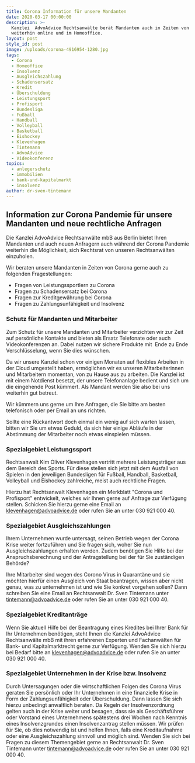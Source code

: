 ```yaml
---
title: Corona Information für unsere Mandanten
date: 2020-03-17 00:00:00
description: >-
  Kanzlei  AdvoAdvice Rechtsanwälte berät Mandanten auch in Zeiten von Corona
  weiterhin online und im Homeoffice.
layout: post
style_id: post
image: /uploads/corona-4916954-1280.jpg
tags:
  - Corona
  - Homeoffice
  - Insolvenz
  - Ausgleichszahlung
  - Schadensersatz
  - Kredit
  - Überschuldung
  - Leistungsport
  - Profisport
  - Bundesliga
  - Fußball
  - Handball
  - Volleyball
  - Basketball
  - Eishockey
  - Klevenhagen
  - Tintemann
  - AdvoAdvice
  - Videokonferenz
topics:
  - anlegerschutz
  - immobilien
  - bank-und-kapitalmarkt
  - insolvenz
author: dr-sven-tintemann
---
```


## Information zur Corona Pandemie für unsere Mandanten und neue rechtliche Anfragen

Die Kanzlei AdvoAdvice Rechtsanwälte mbB aus Berlin bietet Ihren Mandanten und auch neuen Anfragern auch während der Corona Pandemie weiterhin die Möglichkeit, sich Rechtsrat von unseren Rechtsanwälten einzuholen.&nbsp;

Wir beraten unsere Mandanten in Zeiten von Corona gerne auch zu folgenden Fragestellungen:&nbsp;

* Fragen von Leistungssportlern zu Corona
* Fragen zu Schadensersatz bei Corona
* Fragen zur Kreditgewährung bei Corona
* Fragen zu Zahlungsunfähigkeit und Insolvenz

### Schutz für Mandanten und Mitarbeiter

Zum Schutz für unsere Mandanten und Mitarbeiter verzichten wir zur Zeit auf persönliche Kontakte und bieten als Ersatz Telefonate oder auch Videokonferenzen an. Dabei nutzen wir sichere Produkte mit&nbsp; Ende zu Ende Verschlüsselung, wenn Sie dies wünschen.&nbsp;

Da wir unsere Kanzlei schon vor einigen Monaten auf flexibles Arbeiten in der Cloud umgestellt haben, ermöglichen wir es unseren Mitarbeiterinnen und Mitarbeitern momentan, von zu Hause aus zu arbeiten. Die Kanzlei ist mit einem Notdienst besetzt, der unsere Telefonanlage bedient und sich um die eingehende Post kümmert. Als Mandant werden Sie also bei uns weiterhin gut betreut.

Wir kümmern uns gerne um Ihre Anfragen, die Sie bitte am besten telefonisch oder per Email an uns richten.&nbsp;

Sollte eine Rückantwort doch einmal ein wenig auf sich warten lassen, bitten wir Sie um etwas Geduld, da sich hier einige Abläufe in der Abstimmung der Mitarbeiter noch etwas einspielen müssen.&nbsp;

### Spezialgebiet Leistungssport

Rechtsanwalt Kim Oliver Klevenhagen vertritt mehrere Leistungsträger aus dem Bereich des Sports. Für diese stellen sich jetzt mit dem Ausfall von Spielen in den jeweiligen Bundesligen für Fu&szlig;ball, Handball, Basketball, Volleyball und Eishockey zahlreiche, meist auch rechtliche Fragen.&nbsp;

Hierzu hat Rechtsanwalt Klevenhagen ein Merkblatt "Corona und Profisport" entwickelt, welches wir Ihnen gerne auf Anfrage zur Verfügung stellen. Schicken Sie hierzu gerne eine Email an klevenhagen@advoadvice.de oder rufen Sie an unter 030 921 000 40.&nbsp;

### Spezialgebiet Ausgleichszahlungen

Ihrem Unternehmen wurde untersagt, seinen Betrieb wegen der Corona Krise weiter fortzuführen und Sie fragen sich, woher Sie nun Ausgleichszahlungen erhalten werden. Zudem benötigen Sie Hilfe bei der Anspruchsberechnung und der Antragstellung bei der für Sie zuständigen Behörde?

Ihre Mitarbeiter sind wegen des Corono Virus in Quarantäne und sie möchten hierfür einen Ausgleich von Staat beantragen, wissen aber nicht genau, was zu unternehmen ist und wie Sie konkret vorgehen sollen? Dann schreiben Sie eine Email an Rechtsanwalt Dr. Sven Tintemann unter tintemann@advoadvice.de oder rufen Sie an unter 030 921 000 40.&nbsp;

### Spezialgebiet Kreditanträge

Wenn Sie aktuell Hilfe bei der Beantragung eines Kredites bei Ihrer Bank für Ihr Unternehmen benötigen, steht Ihnen die Kanzlei AdvoAdvice Rechtsanwälte mbB mit ihren erfahrenen Experten und Fachanwälten für Bank- und Kapitalmarktrecht gerne zur Verfügung. Wenden Sie sich hierzu bei Bedarf bitte an klevenhagen@advoadvice.de oder rufen Sie an unter 030 921 000 40.&nbsp;

### Spezialgebiet Unternehmen in der Krise bzw. Insolvenz

Durch Untersagungen oder die wirtschaftlichen Folgen des Corona Virus geraten Sie persönlich oder Ihr Unternehmen in eine finanzielle Krise in Form der Zahlungsunfähigkeit oder Überschuldung. Dann lassen Sie sich hierzu unbedingt anwaltlich beraten. Da Regeln der Insolvenzordnung gelten auch in der Krise weiter und besagen, dass sie als Geschäftsführer oder Vorstand eines Unternehmens spätestens drei Wochen nach Kenntnis eines Insolvenzgrundes einen Insolvenzantrag stellen müssen. Wir prüfen für Sie, ob dies notwendig ist und helfen Ihnen, falls eine Kreditaufnahme oder eine Ausgleichszahlung sinnvoll und möglich sind. Wenden Sie sich bei Fragen zu diesem Themengebiet gerne an Rechtsanwalt Dr. Sven Tintemann unter tintemann@advoadvice.de oder rufen Sie an unter 030 921 000 40.&nbsp;